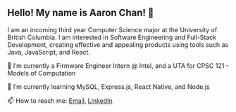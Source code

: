 ## Hello! My name is Aaron Chan! 👋

I am an incoming third year Computer Science major at the University of British Columbia. I am interested in Software Engineering and Full-Stack Development, creating effective and appealing products using tools such as Java, JavaScript, and React.

🔧 I’m currently a Firmware Engineer Intern @ Intel, and a UTA for CPSC 121 - Models of Computation

📖 I’m currently learning MySQL, Express.js, React Native, and Node.js

📫 How to reach me: [Email](mailto:chan.aaron73@gmail.com), [LinkedIn](https://www.linkedin.com/in/aaronkaicheechan/)
